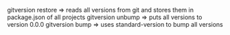 gitversion restore => reads all versions from git and stores them in package.json of all projects
gitversion unbump => puts all versions to version 0.0.0
gitversion bump => uses standard-version to bump all versions



